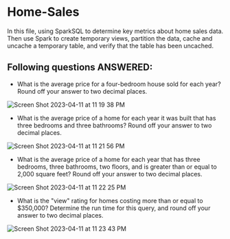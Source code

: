 # Home-Sales
 
In this file, using SparkSQL to determine key metrics about home sales data. Then use Spark to create temporary views, partition the data, cache and uncache a temporary table, and verify that the table has been uncached. 

## Following questions ANSWERED:

* What is the average price for a four-bedroom house sold for each year? Round off your answer to two decimal places.

![Screen Shot 2023-04-11 at 11 19 38 PM](https://user-images.githubusercontent.com/115746414/231348633-8019937d-a029-4062-b779-5d9034b33b6e.png)

* What is the average price of a home for each year it was built that has three bedrooms and three bathrooms? Round off your answer to two decimal places.

![Screen Shot 2023-04-11 at 11 21 56 PM](https://user-images.githubusercontent.com/115746414/231348782-ab92d144-2597-4983-8468-d3e8877a52ba.png)

* What is the average price of a home for each year that has three bedrooms, three bathrooms, two floors, and is greater than or equal to 2,000 square feet? Round off your answer to two decimal places.

![Screen Shot 2023-04-11 at 11 22 25 PM](https://user-images.githubusercontent.com/115746414/231348853-1cfb701f-01f0-4e49-90aa-ba874316e000.png)

* What is the "view" rating for homes costing more than or equal to $350,000? Determine the run time for this query, and round off your answer to two decimal places.

![Screen Shot 2023-04-11 at 11 23 43 PM](https://user-images.githubusercontent.com/115746414/231349039-0603eef8-69e2-4627-909a-9e08bc0dbe61.png)
